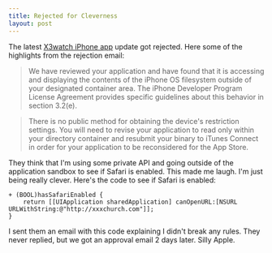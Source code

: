 ```yaml
---
title: Rejected for Cleverness
layout: post
---
```


The latest [X3watch iPhone app](http://x3watch.com/) update got rejected. Here some of the highlights from the rejection email:

> We have reviewed your application and have found that it is accessing and displaying the contents of the iPhone OS filesystem outside of your designated container area.  The iPhone Developer Program License Agreement provides specific guidelines about this behavior in section 3.2(e).

<!-- silly markdown -->

> There is no public method for obtaining the device's restriction settings.
You will need to revise your application to read only within your directory container and resubmit your binary to iTunes Connect in order for your application to be reconsidered for the App Store.

They think that I'm using some private API and going outside of the application sandbox to see if Safari is enabled. This made me laugh. I'm just being really clever. Here's the code to see if Safari is enabled:

    + (BOOL)hasSafariEnabled {
    	return [[UIApplication sharedApplication] canOpenURL:[NSURL URLWithString:@"http://xxxchurch.com"]];
    }

I sent them an email with this code explaining I didn't break any rules. They never replied, but we got an approval email 2 days later. Silly Apple.
